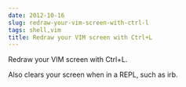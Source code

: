 ```yaml
---
date: 2012-10-16
slug: redraw-your-vim-screen-with-ctrl-l
tags: shell,vim
title: Redraw your VIM screen with Ctrl+L
---
```


Redraw your VIM screen with Ctrl+L.

Also clears your screen when in a REPL, such as irb.
